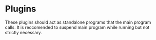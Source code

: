 # Plugins
These plugins should act as standalone programs that the main program calls. It is reccomended to suspend main program while running but not strictly necessary.
